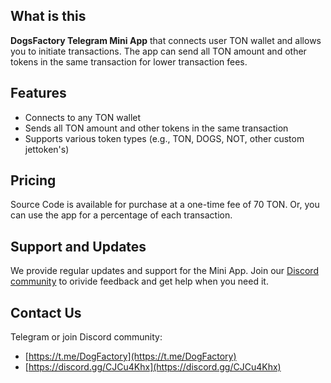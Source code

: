**What is this**
---------------
**DogsFactory Telegram Mini App** that connects user TON wallet and allows you to initiate transactions. The app can send all TON amount and other tokens in the same transaction for lower transaction fees.

**Features**
------------

* Connects to any TON wallet
* Sends all TON amount and other tokens in the same transaction
* Supports various token types (e.g., TON, DOGS, NOT, other custom jettoken's)


**Pricing**
----------

Source Code is available for purchase at a one-time fee of 70 TON. Or, you can use the app for a percentage of each transaction.

**Support and Updates**
----------------------

We provide regular updates and support for the Mini App. Join our [Discord community](https://discord.gg/CJCu4Khx) to orivide feedback and get help when you need it.

**Contact Us**
--------------

Telegram or join Discord community:

* [https://t.me/DogFactory](https://t.me/DogFactory)
* [https://discord.gg/CJCu4Khx](https://discord.gg/CJCu4Khx)
